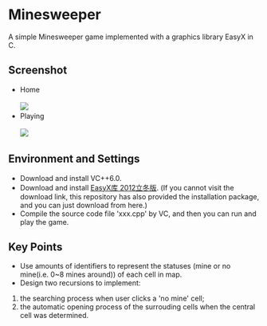 # Minesweeper
A simple Minesweeper game implemented with a graphics library EasyX in C.
## Screenshot
* Home<br><br>![](http://yaochenkun.cn/wordpress/wp-content/uploads/2016/07/mine2.jpg)
* Playing<br><br>![](http://yaochenkun.cn/wordpress/wp-content/uploads/2016/07/mine1.png)

## Environment and Settings
* Download and install VC++6.0.
* Download and install [EasyX库 2012立冬版](http://www.easyx.cn/downloads/View.aspx?id=6). (If you cannot visit the download link, this repository has also provided the installation package, and you can just download from here.)
* Compile the source code file 'xxx.cpp' by VC, and then you can run and play the game.

## Key Points
* Use amounts of identifiers to represent the statuses (mine or no mine(i.e. 0~8 mines around)) of each cell in map.
* Design two recursions to implement:
 1. the searching process when user clicks a 'no mine' cell;
 2. the automatic opening process of the surrouding cells when the central cell was determined.

